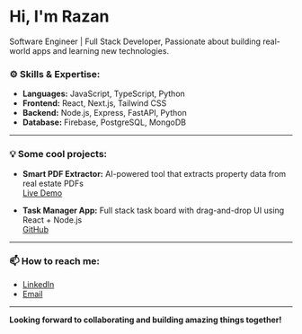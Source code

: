 # Hi, I'm Razan  
Software Engineer | Full Stack Developer, Passionate about building real-world apps and learning new technologies.

### ⚙️ Skills & Expertise:
- **Languages:** JavaScript, TypeScript, Python
- **Frontend:** React, Next.js, Tailwind CSS
- **Backend:** Node.js, Express, FastAPI, Python
- **Database:** Firebase, PostgreSQL, MongoDB

---

### 💡 Some cool projects:
- **Smart PDF Extractor:** AI-powered tool that extracts property data from real estate PDFs  
  [Live Demo](https://smart-pdf-frontend-one.vercel.app)

- **Task Manager App:** Full stack task board with drag-and-drop UI using React + Node.js  
  [GitHub](https://github.com/razan310/task-manager)

---

### 📫 How to reach me:
- [LinkedIn](https://www.linkedin.com/in/your-profile](https://www.linkedin.com/in/razan-kurouni-80081033a/)](https://www.linkedin.com/public-profile/settings?trk=d_flagship3_profile_self_view_public_profile))
- [Email](mailto:razankurouni@gmail.com)

---

**Looking forward to collaborating and building amazing things together!**
